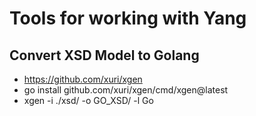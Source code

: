 # Tools for working with Yang

## Convert XSD Model to Golang
* https://github.com/xuri/xgen
* go install github.com/xuri/xgen/cmd/xgen@latest
* xgen -i ./xsd/ -o GO_XSD/ -l Go
